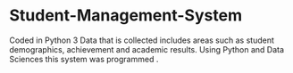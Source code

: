 # Student-Management-System
Coded in Python 3
Data that is collected includes areas such as student demographics, achievement and academic results. Using Python and Data Sciences this system was programmed .
